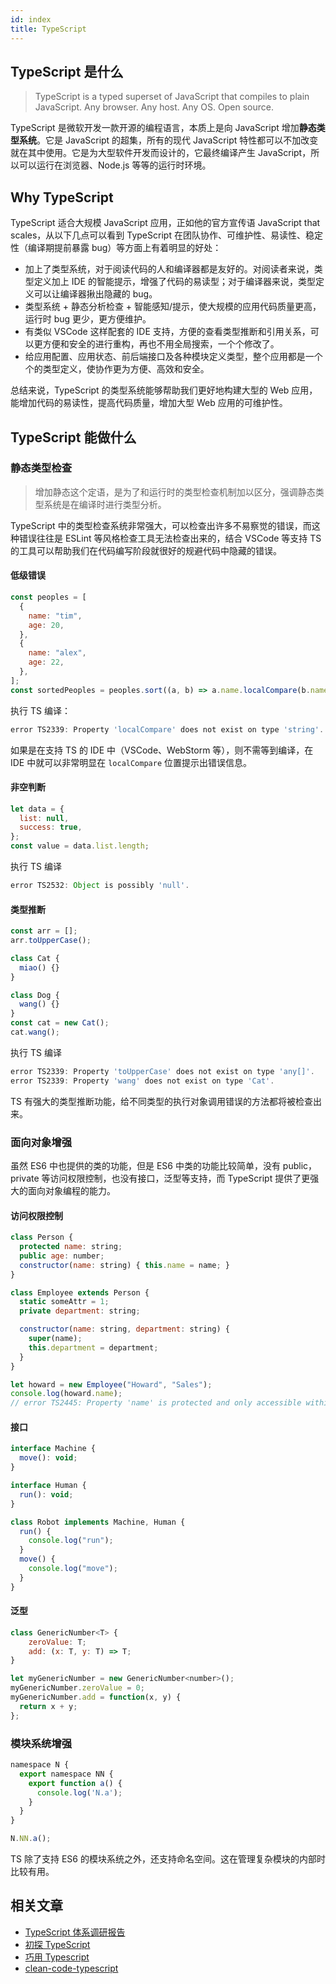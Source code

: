 ```yaml
---
id: index
title: TypeScript
---
```


## TypeScript 是什么

> TypeScript is a typed superset of JavaScript that compiles to plain JavaScript. Any browser. Any host. Any OS. Open source.

TypeScript 是微软开发一款开源的编程语言，本质上是向 JavaScript 增加**静态类型系统**。它是 JavaScript 的超集，所有的现代 JavaScript 特性都可以不加改变就在其中使用。它是为大型软件开发而设计的，它最终编译产生 JavaScript，所以可以运行在浏览器、Node.js 等等的运行时环境。

## Why TypeScript

TypeScript 适合大规模 JavaScript 应用，正如他的官方宣传语 JavaScript that scales，从以下几点可以看到 TypeScript 在团队协作、可维护性、易读性、稳定性（编译期提前暴露 bug）等方面上有着明显的好处：

- 加上了类型系统，对于阅读代码的人和编译器都是友好的。对阅读者来说，类型定义加上 IDE 的智能提示，增强了代码的易读型；对于编译器来说，类型定义可以让编译器揪出隐藏的 bug。
- 类型系统 + 静态分析检查 + 智能感知/提示，使大规模的应用代码质量更高，运行时 bug 更少，更方便维护。
- 有类似 VSCode 这样配套的 IDE 支持，方便的查看类型推断和引用关系，可以更方便和安全的进行重构，再也不用全局搜索，一个个修改了。
- 给应用配置、应用状态、前后端接口及各种模块定义类型，整个应用都是一个个的类型定义，使协作更为方便、高效和安全。

总结来说，TypeScript 的类型系统能够帮助我们更好地构建大型的 Web 应用，能增加代码的易读性，提高代码质量，增加大型 Web 应用的可维护性。

## TypeScript 能做什么

### 静态类型检查

> 增加静态这个定语，是为了和运行时的类型检查机制加以区分，强调静态类型系统是在编译时进行类型分析。

TypeScript 中的类型检查系统非常强大，可以检查出许多不易察觉的错误，而这种错误往往是 ESLint 等风格检查工具无法检查出来的，结合 VSCode 等支持 TS 的工具可以帮助我们在代码编写阶段就很好的规避代码中隐藏的错误。

#### 低级错误

```js
const peoples = [
  {
    name: "tim",
    age: 20,
  },
  {
    name: "alex",
    age: 22,
  },
];
const sortedPeoples = peoples.sort((a, b) => a.name.localCompare(b.name));
```

执行 TS 编译：

```js
error TS2339: Property 'localCompare' does not exist on type 'string'.
```

如果是在支持 TS 的 IDE 中（VSCode、WebStorm 等），则不需等到编译，在 IDE 中就可以非常明显在 `localCompare` 位置提示出错误信息。

#### 非空判断

```js
let data = {
  list: null,
  success: true,
};
const value = data.list.length;
```

执行 TS 编译

```js
error TS2532: Object is possibly 'null'.
```

#### 类型推断

```js
const arr = [];
arr.toUpperCase();

class Cat {
  miao() {}
}

class Dog {
  wang() {}
}
const cat = new Cat();
cat.wang();
```

执行 TS 编译

```js
error TS2339: Property 'toUpperCase' does not exist on type 'any[]'.
error TS2339: Property 'wang' does not exist on type 'Cat'.
```

TS 有强大的类型推断功能，给不同类型的执行对象调用错误的方法都将被检查出来。

### 面向对象增强

虽然 ES6 中也提供的类的功能，但是 ES6 中类的功能比较简单，没有 public，private 等访问权限控制，也没有接口，泛型等支持，而 TypeScript 提供了更强大的面向对象编程的能力。

#### 访问权限控制

```js
class Person {
  protected name: string;
  public age: number;
  constructor(name: string) { this.name = name; }
}

class Employee extends Person {
  static someAttr = 1;
  private department: string;

  constructor(name: string, department: string) {
    super(name);
    this.department = department;
  }
}

let howard = new Employee("Howard", "Sales");
console.log(howard.name);
// error TS2445: Property 'name' is protected and only accessible within class 'Person' and its subclasses.
```

#### 接口

```js
interface Machine {
  move(): void;
}

interface Human {
  run(): void;
}

class Robot implements Machine, Human {
  run() {
    console.log("run");
  }
  move() {
    console.log("move");
  }
}
```

#### 泛型

```js
class GenericNumber<T> {
    zeroValue: T;
    add: (x: T, y: T) => T;
}

let myGenericNumber = new GenericNumber<number>();
myGenericNumber.zeroValue = 0;
myGenericNumber.add = function(x, y) {
  return x + y;
};
```

### 模块系统增强

```js
namespace N {
  export namespace NN {
    export function a() {
      console.log('N.a');
    }
  }
}

N.NN.a();
```

TS 除了支持 ES6 的模块系统之外，还支持命名空间。这在管理复杂模块的内部时比较有用。

## 相关文章

- [TypeScript 体系调研报告](https://juejin.im/post/59c46bc86fb9a00a4636f939)
- [初探 TypeScript](https://juejin.im/post/5b3b9729f265da0f4b7a6e08)
- [巧用 Typescript](https://zhuanlan.zhihu.com/p/39620591)
- [clean-code-typescript](https://github.com/labs42io/clean-code-typescript)
